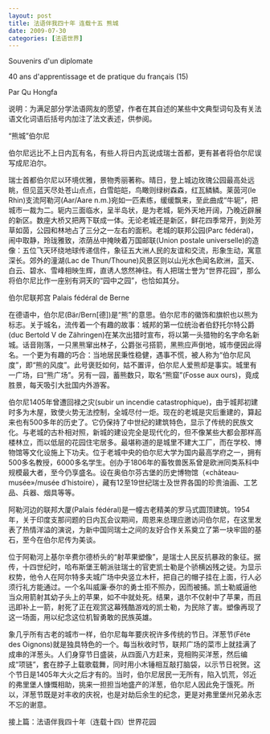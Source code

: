 ```yaml
---
layout: post
title: 法语伴我四十年 连载十五 熊城
date: 2009-07-30
categories: [法语世界]  
---
```


Souvenirs d'un diplomate

40 ans d'apprentissage et de pratique du français (15)

Par Qu Hongfa

说明：为满足部分学法语网友的愿望，作者在其自述的某些中文典型词句及有关法语文化词语后括号内加注了法文表述，供参阅。

“熊城”伯尔尼



伯尔尼远比不上日内瓦有名，有些人将日内瓦说成瑞士首都，更有甚者将伯尔尼误写成尼泊尔。

瑞士首都伯尔尼以环境优雅，景物秀丽著称。晴日，登上城边玫瑰公园最高处远眺，但见蓝天尽处苍山点点，白雪皑皑，鸟瞰则绿树森森，红瓦鳞鳞。莱茵河(le Rhin)支流阿勒河(Aar/Aare n.m.)宛如一匹素练，缓缓飘来，至此曲成“牛轭”，把城市一裁为二。轭内三面临水，呈半岛状，是为老城，轭外天地开阔，乃晚近辟展的新区。数座大桥又把两下联成一体。无论老城还是新区，鲜花四季常开，到处芳草如茵，公园和林地占了三分之一左右的面积。老城的联邦公园(Parc fédéral)，闹中取静，玲珑雅致，浓荫丛中掩映着万国邮联(Union postale universelle)的造像：五位飞天环绕地球传递信件，象征五大洲人民的友谊和交流，形象生动，寓意深长。郊外的潼湖(Lac de Thun/Thoune)风景区则以山光水色闻名欧洲，蓝天、白云、碧水、雪峰相映生辉，直诱人悠然神往。有人把瑞士誉为“世界花园”，那么将伯尔尼比作一座别有洞天的“园中之园”，也恰如其分。

伯尔尼联邦宫 Palais fédéral de Berne



在德语中，伯尔尼(Bär/Bern[德])是“熊”的意思。伯尔尼市的徽饰和旗帜也以熊为标志。关于城名，流传着一个有趣的故事：城邦的第一位统治者伯舒托尔特公爵(duc Bertold V de Zähringen)在某次出猎时宣布，将以第一头猎物的名字命名新城。话音刚落，一只黑熊窜出林子，公爵张弓搭箭，黑熊应声倒地，城市便因此得名。一个更为有趣的巧合：当地居民秉性稳健，遇事不慌，被人称为“伯尔尼风度”，即“熊的风度”。此号褒贬如何，姑不置评，伯尔尼人爱熊却是事实。城里有一广场，曰“熊广场”。另有一园，蓄熊数只，取名“熊窟”(Fosse aux ours)，竟成胜景，每天吸引大批国内外游客。

伯尔尼1405年曾遭回禄之灾(subir un incendie catastrophique)，由于城邦初建时多为木屋，致使火势无法控制，全城尽付一炬。现在的老城是灾后重建的，算起来也有500多年的历史了。它仍保持了中世纪的建筑特色，显示了传统的民族文化。与老城的古朴相对照，新城的建设完全是现代化的，但不像某些大都会那样高楼林立，而以低层的花园住宅居多。最堪称道的是城里不建大工厂，而在学校、博物馆等文化设施上下功夫。位于老城中央的伯尔尼大学为国内最高学府之一，拥有500多名教授，6000多名学生。创办于1806年的畜牧兽医系曾是欧洲同类系科中规模最大者，至今仍享盛名。设在奥伯尔芬古堡的历史博物馆（«château-musée»/musée d’histoire），藏有12至19世纪瑞士及世界各国的珍贵油画、工艺品、兵器、烟具等等。

阿勒河边的联邦大厦(Palais fédéral)是一幢古老精美的罗马式圆顶建筑。1954年，关于印度支那问题的日内瓦会议期间，周恩来总理应邀访问伯尔尼，在这里发表了热情洋溢的演说，为新中国同瑞士之间的友好合作关系奠立了第一块牢固的基石，至今在伯尔尼传为美谈。

位于阿勒河上基尔辛费尔德桥头的“射苹果塑像”，是瑞士人民反抗暴政的象征。据传，十四世纪时，哈布斯堡王朝派驻瑞士的官吏凯士勒是个骄横凶残之徒。为显示权势，他令人在阿尔特多夫城广场中央竖立木杆，把自己的帽子挂在上面，行人必须行礼方能通过。一个名叫威廉·泰尔的勇士拒不照办，因而被捕。凯士勒威逼他当众用箭射其幼子头上的苹果，如不中就处死。结果，退尔不仅射中了苹果，而且迅即补上一箭，射死了正在观赏这幕残酷游戏的凯士勒，为民除了害。塑像再现了这一场面，用以纪念这位机智勇敢的民族英雄。

象几乎所有古老的城市一样，伯尔尼每年要庆祝许多传统的节日。洋葱节(Fête des Oignons)就是独具特色的一个。每当秋收时节，联邦广场的菜市上就挂满了成串的洋葱头。人们身穿节日盛装，从四面八方赶来，竞相购买洋葱，然后编成“项链”，套在脖子上载歌载舞，同时用小木锤相互敲打脑袋，以示节日祝贺。这个节日是1405年大火之后才有的。当时，伯尔尼居民一无所有，陷入饥荒，邻近的弗里堡人慷慨相助，挑来一担担当地盛产的洋葱，伯尔尼人因此免于饿死。所以，洋葱节既是对丰收的庆祝，也是对劫后余生的纪念，更是对弗里堡州兄弟永志不忘的谢意。

接上篇：法语伴我四十年（连载十四）世界花园
